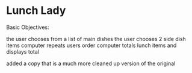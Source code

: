 # Lunch Lady

Basic Objectives:

the user chooses from a list of main dishes
the user chooses 2 side dish items
computer repeats users order
computer totals lunch items and displays total

added a copy that is a much more cleaned up version of the original